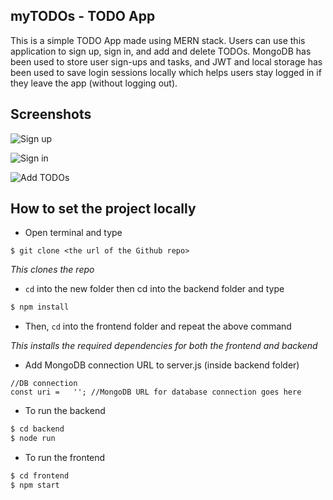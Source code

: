 <h2>myTODOs - TODO App</h2>
This is a simple TODO App made using MERN stack. Users can use this application to sign up, sign in, and add and delete TODOs. MongoDB has been used to store user sign-ups and tasks, and JWT and local storage has been used to save login sessions locally which helps users stay logged in if they leave the app (without logging out).
<br>


<h2>Screenshots</h2>

![Sign up](https://user-images.githubusercontent.com/52622079/191911720-355a71fe-84fb-47ac-83c4-63b3fe83834f.jpg)

![Sign in](https://user-images.githubusercontent.com/52622079/191911790-d4be2dda-08b4-4ea0-b6a1-7fd71ab62e70.jpg)

![Add TODOs](https://user-images.githubusercontent.com/52622079/191911798-ff5c31ac-c994-411d-a960-c5a9c6afe99a.jpg)



<h2>How to set the project locally</h2>

* Open terminal and type 
 ```
 $ git clone <the url of the Github repo>
 ```
*This clones the repo*


* ``cd`` into the new folder then cd into the backend folder and type
```sh
$ npm install
```
* Then, ``cd`` into the frontend folder and repeat the above command

*This installs the required dependencies for both the frontend and backend*


* Add MongoDB connection URL to server.js (inside backend folder)
```
//DB connection
const uri =   ''; //MongoDB URL for database connection goes here
```

    
* To run the backend  
 ```sh
 $ cd backend
 $ node run
 ```
 
* To run the frontend
 ```sh
 $ cd frontend
 $ npm start
 ```

